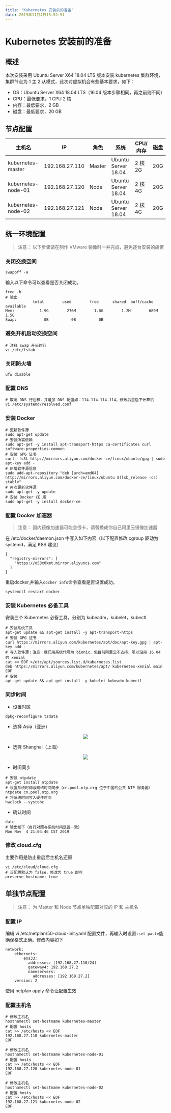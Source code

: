 ```yaml
---
title: "Kubernetes 安装前的准备"
date: 2019年11月4日15:52:51
---
```

# Kubernetes 安装前的准备
## 概述
本次安装采用 Ubuntu Server X64 18.04 LTS 版本安装 kubernetes 集群环境，集群节点为 1 主 2 从模式，此次对虚拟机会有些基本要求，如下：

- OS：Ubuntu Server X64 18.04 LTS（16.04 版本步骤相同，再之前则不同）
- CPU：最低要求，1 CPU 2 核
- 内存：最低要求，2 GB
- 磁盘：最低要求，20 GB

## 节点配置
| 主机名                  | IP                 | 角色     | 系统                   | CPU/内存 | 磁盘  |
|----------------------|--------------------|--------|----------------------|--------|-----|
| kubernetes\-master   | 192\.168\.27\.110 | Master | Ubuntu Server 18\.04 | 2 核 2G | 20G |
| kubernetes\-node\-01 | 192\.168\.27\.120 | Node   | Ubuntu Server 18\.04 | 2 核 4G | 20G |
| kubernetes\-node\-02 | 192\.168\.27\.121 | Node   | Ubuntu Server 18\.04 | 2 核 4G | 20G |

## 统一环境配置
> 注意： 以下步骤请在制作 VMware 镜像时一并完成，避免逐台安装的痛苦

### 关闭交换空间
```
swapoff -a
```
输入以下命令可以查看是否关闭成功。
```
free -h
# 输出
            total        used        free      shared  buff/cache   available
Mem:           1.9G        276M        1.0G        1.2M        689M        1.5G
Swap:            0B          0B          0B
```
### 避免开机启动交换空间
```
# 注释 swap 开头的行
vi /etc/fstab
```
### 关闭防火墙
```
ufw disable
```
### 配置 DNS
```
# 取消 DNS 行注释，并增加 DNS 配置如：114.114.114.114，修改后重启下计算机
vi /etc/systemd/resolved.conf
```
### 安装 Docker
```
# 更新软件源
sudo apt-get update
# 安装所需依赖
sudo apt-get -y install apt-transport-https ca-certificates curl software-properties-common
# 安装 GPG 证书
curl -fsSL http://mirrors.aliyun.com/docker-ce/linux/ubuntu/gpg | sudo apt-key add -
# 新增软件源信息
sudo add-apt-repository "deb [arch=amd64] http://mirrors.aliyun.com/docker-ce/linux/ubuntu $(lsb_release -cs) stable"
# 再次更新软件源
sudo apt-get -y update
# 安装 Docker CE 版
sudo apt-get -y install docker-ce
```
### 配置 Docker 加速器
> 注意： 国内镜像加速器可能会很卡，请替换成你自己阿里云镜像加速器

在 /etc/docker/daemon.json 中写入如下内容（以下配置修改 cgroup 驱动为 systemd，满足 K8S 建议）
```
{
  "registry-mirrors": [
    "https://o53x0kmt.mirror.aliyuncs.com"
  ]
}
```
重启docker,并输入`docker info`命令查看是否设置成功。
```
systemctl restart docker
```
### 安装 Kubernetes 必备工具
安装三个 Kubernetes 必备工具，分别为 kubeadm，kubelet，kubectl
```
# 安装系统工具
apt-get update && apt-get install -y apt-transport-https
# 安装 GPG 证书
curl https://mirrors.aliyun.com/kubernetes/apt/doc/apt-key.gpg | apt-key add -
# 写入软件源；注意：我们用系统代号为 bionic，但目前阿里云不支持，所以沿用 16.04 的 xenial
cat << EOF >/etc/apt/sources.list.d/kubernetes.list
deb https://mirrors.aliyun.com/kubernetes/apt/ kubernetes-xenial main
EOF
# 安装
apt-get update && apt-get install -y kubelet kubeadm kubectl
```

### 同步时间
- 设置时区
```
dpkg-reconfigure tzdata
```
- 选择 Asia（亚洲）
<div align="center">
<img src="http://ww1.sinaimg.cn/large/007Rnr4nly1g8m2dhvzq1j31fu0gjq38.jpg">
</div>

- 选择 Shanghai（上海）

<div align="center">
<img src="http://ww1.sinaimg.cn/large/007Rnr4nly1g8m2e2bghtj30nn0o0aaj.jpg">
</div>

- 时间同步
```
# 安装 ntpdate
apt-get install ntpdate
# 设置系统时间与网络时间同步（cn.pool.ntp.org 位于中国的公共 NTP 服务器）
ntpdate cn.pool.ntp.org
# 将系统时间写入硬件时间
hwclock --systohc
```
- 确认时间
```
date
# 输出如下（自行对照与系统时间是否一致）
Mon Nov  4 21:04:46 CST 2019
```

### 修改 cloud.cfg
主要作用是防止重启后主机名还原
```
vi /etc/cloud/cloud.cfg
# 该配置默认为 false，修改为 true 即可
preserve_hostname: true
```

## 单独节点配置
> 注意： 为 Master 和 Node 节点单独配置对应的 IP 和 主机名

### 配置 IP
编辑 vi /etc/netplan/50-cloud-init.yaml 配置文件，再输入时设置`:set paste`能确保格式正确。修改内容如下
```
network:
    ethernets:
        ens33:
          addresses: [192.168.27.110/24]
          gateway4: 192.168.27.2
          nameservers:
            addresses: [192.168.27.2]
    version: 2
```
使用 netplan apply 命令让配置生效

### 配置主机名
```
# 修改主机名
hostnamectl set-hostname kubernetes-master
# 配置 hosts
cat >> /etc/hosts << EOF
192.168.27.110 kubernetes-master
EOF
```
```
# 修改主机名
hostnamectl set-hostname kubernetes-node-01
# 配置 hosts
cat >> /etc/hosts << EOF
192.168.27.120 kubernetes-node-01
EOF
```

```
# 修改主机名
hostnamectl set-hostname kubernetes-node-02
# 配置 hosts
cat >> /etc/hosts << EOF
192.168.27.121 kubernetes-node-02
EOF
```
